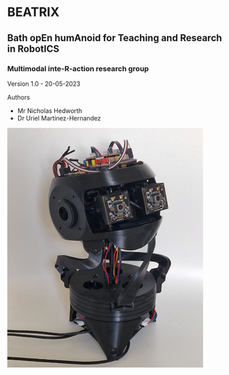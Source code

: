 # BEATRIX
## Bath opEn humAnoid for Teaching and Research in RobotICS

### Multimodal inte-R-action research group

Version 1.0 - 20-05-2023

Authors
- Mr Nicholas Hedworth
- Dr Uriel Martinez-Hernandez

<img src="https://github.com/inte-R-action/BEATRIX/blob/main/Images/BEATRIX-head1.jpg" width="450" height="550" align="center">
